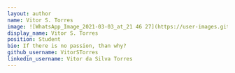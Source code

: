 ```yaml
---
layout: author
name: Vitor S. Torres
image: ![WhatsApp_Image_2021-03-03_at_21 46 27](https://user-images.githubusercontent.com/62526655/110027432-b97f2b80-7d10-11eb-8704-12d4e8b2ef00.jpeg)
display_name: Vitor S. Torres
position: Student
bio: If there is no passion, than why?
github_username: VitorSTorres
linkedin_username: Vitor da Silva Torres 
---
```


